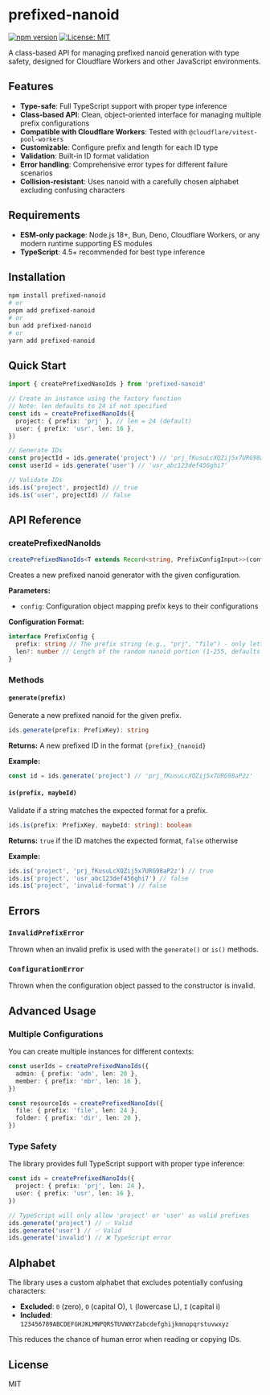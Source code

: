 # prefixed-nanoid

[![npm version](https://badge.fury.io/js/prefixed-nanoid.svg)](https://badge.fury.io/js/prefixed-nanoid)
[![License: MIT](https://img.shields.io/badge/License-MIT-yellow.svg)](https://opensource.org/licenses/MIT)

A class-based API for managing prefixed nanoid generation with type safety, designed for Cloudflare Workers and other JavaScript environments.

## Features

- **Type-safe**: Full TypeScript support with proper type inference
- **Class-based API**: Clean, object-oriented interface for managing multiple prefix configurations
- **Compatible with Cloudflare Workers**: Tested with `@cloudflare/vitest-pool-workers`
- **Customizable**: Configure prefix and length for each ID type
- **Validation**: Built-in ID format validation
- **Error handling**: Comprehensive error types for different failure scenarios
- **Collision-resistant**: Uses nanoid with a carefully chosen alphabet excluding confusing characters

## Requirements

- **ESM-only package**: Node.js 18+, Bun, Deno, Cloudflare Workers, or any modern runtime supporting ES modules
- **TypeScript**: 4.5+ recommended for best type inference

## Installation

```bash
npm install prefixed-nanoid
# or
pnpm add prefixed-nanoid
# or
bun add prefixed-nanoid
# or
yarn add prefixed-nanoid
```

## Quick Start

```typescript
import { createPrefixedNanoIds } from 'prefixed-nanoid'

// Create an instance using the factory function
// Note: len defaults to 24 if not specified
const ids = createPrefixedNanoIds({
  project: { prefix: 'prj' }, // len = 24 (default)
  user: { prefix: 'usr', len: 16 },
})

// Generate IDs
const projectId = ids.generate('project') // 'prj_fKusuLcXQZij5x7URG98aP2z'
const userId = ids.generate('user') // 'usr_abc123def456ghi7'

// Validate IDs
ids.is('project', projectId) // true
ids.is('user', projectId) // false
```

## API Reference

### createPrefixedNanoIds

```typescript
createPrefixedNanoIds<T extends Record<string, PrefixConfigInput>>(config: T)
```

Creates a new prefixed nanoid generator with the given configuration.

**Parameters:**

- `config`: Configuration object mapping prefix keys to their configurations

**Configuration Format:**

```typescript
interface PrefixConfig {
  prefix: string // The prefix string (e.g., "prj", "file") - only letters, numbers, underscores, and dashes
  len?: number // Length of the random nanoid portion (1-255, defaults to 24 if not specified)
}
```

### Methods

#### `generate(prefix)`

Generate a new prefixed nanoid for the given prefix.

```typescript
ids.generate(prefix: PrefixKey): string
```

**Returns:** A new prefixed ID in the format `{prefix}_{nanoid}`

**Example:**

```typescript
const id = ids.generate('project') // 'prj_fKusuLcXQZij5x7URG98aP2z'
```

#### `is(prefix, maybeId)`

Validate if a string matches the expected format for a prefix.

```typescript
ids.is(prefix: PrefixKey, maybeId: string): boolean
```

**Returns:** `true` if the ID matches the expected format, `false` otherwise

**Example:**

```typescript
ids.is('project', 'prj_fKusuLcXQZij5x7URG98aP2z') // true
ids.is('project', 'usr_abc123def456ghi7') // false
ids.is('project', 'invalid-format') // false
```

## Errors

### `InvalidPrefixError`

Thrown when an invalid prefix is used with the `generate()` or `is()` methods.

### `ConfigurationError`

Thrown when the configuration object passed to the constructor is invalid.

## Advanced Usage

### Multiple Configurations

You can create multiple instances for different contexts:

```typescript
const userIds = createPrefixedNanoIds({
  admin: { prefix: 'adm', len: 20 },
  member: { prefix: 'mbr', len: 16 },
})

const resourceIds = createPrefixedNanoIds({
  file: { prefix: 'file', len: 24 },
  folder: { prefix: 'dir', len: 20 },
})
```

### Type Safety

The library provides full TypeScript support with proper type inference:

```typescript
const ids = createPrefixedNanoIds({
  project: { prefix: 'prj', len: 24 },
  user: { prefix: 'usr', len: 16 },
})

// TypeScript will only allow 'project' or 'user' as valid prefixes
ids.generate('project') // ✅ Valid
ids.generate('user') // ✅ Valid
ids.generate('invalid') // ❌ TypeScript error
```

## Alphabet

The library uses a custom alphabet that excludes potentially confusing characters:

- **Excluded**: `0` (zero), `O` (capital O), `l` (lowercase L), `I` (capital i)
- **Included**: `123456789ABCDEFGHJKLMNPQRSTUVWXYZabcdefghijkmnopqrstuvwxyz`

This reduces the chance of human error when reading or copying IDs.

## License

MIT
